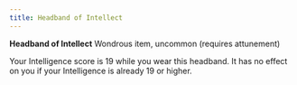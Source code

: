 ```yaml
---
title: Headband of Intellect
---
```


**Headband of Intellect**
Wondrous item, uncommon (requires attunement)

Your Intelligence score is 19 while you wear this headband. It has no effect on you if your Intelligence is already 19 or higher.
